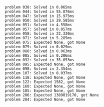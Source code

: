     problem 038: Solved in 0.065ms
    problem 044: Solved in 55.876ms
    problem 047: Solved in 15.975ms
    problem 050: Solved in 29.585ms
    problem 051: Solved in 4.558ms
    problem 057: Solved in 0.057ms
    problem 058: Solved in 22.330ms
    problem 071: Solved in 5.285ms
    problem 075: Expected None, got None
    problem 079: Solved in 0.029ms
    problem 080: Solved in 0.063ms
    problem 085: Solved in 0.206ms
    problem 092: Solved in 35.053ms
    problem 095: Expected None, got None
    problem 098: Solved in 2.354ms
    problem 107: Solved in 0.037ms
    problem 118: Expected None, got None
    problem 122: Expected 1582, got None
    problem 160: Expected None, got None
    problem 185: Expected None, got None
    problem 206: Expected 1389019170, got None
    problem 284: Expected None, got None
